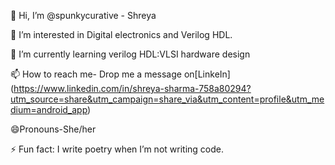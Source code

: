 👋 Hi, I’m @spunkycurative - Shreya

👀 I’m interested in Digital electronics and Verilog HDL.

🌱 I’m currently learning verilog HDL:VLSI hardware design

📫 How to reach me- Drop me a message on[LinkeIn] (https://www.linkedin.com/in/shreya-sharma-758a80294?utm_source=share&utm_campaign=share_via&utm_content=profile&utm_medium=android_app)

😄Pronouns-She/her

⚡ Fun fact: I write poetry when I’m not writing code.

<!---
spunkycurative/spunkycurative is a ✨ special ✨ repository because its `README.md` (this file) appears on your GitHub profile.
You can click the Preview link to take a look at your changes.
--->
